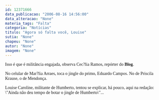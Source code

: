 ```yaml
---
id: 12371666
data_publicacao: "2006-08-16 14:56:00"
data_alteracao: "None"
materia_tags: "Falta"
categoria: "Notícias"
titulo: "Agora só falta você, Louise"
sutia: "None"
chapeu: "None"
autor: "None"
imagem: "None"
---
```

<p><P><FONT face=Verdana>Isso é que é militância engajada, observa Cec?lia Ramos, repórter do <STRONG>Blog</STRONG>. </FONT></P></p>
<p><P><FONT face=Verdana>No celular de Mar?lia Arraes, toca o jingle do primo, Eduardo Campos. No de Priscila Krause, o de Mendonça. </FONT></P></p>
<p><P><FONT face=Verdana>Louise Caroline, militante de Humberto, tentou se explicar, há pouco, aqui na redação: \"Ainda não deu tempo de botar o jingle de Humberto\"...</FONT></P> </p>
